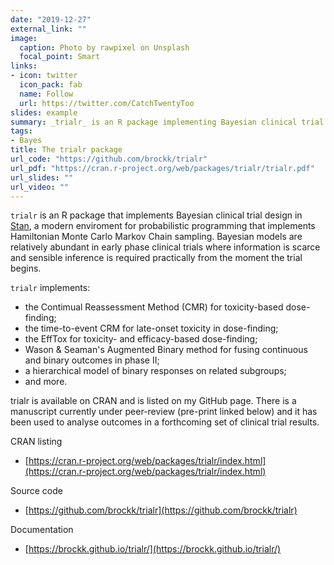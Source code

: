 ```yaml
---
date: "2019-12-27"
external_link: ""
image:
  caption: Photo by rawpixel on Unsplash
  focal_point: Smart
links:
- icon: twitter
  icon_pack: fab
  name: Follow
  url: https://twitter.com/CatchTwentyToo
slides: example
summary: _trialr_ is an R package implementing Bayesian clinical trial methods in Stan.
tags:
- Bayes
title: The trialr package
url_code: "https://github.com/brockk/trialr"
url_pdf: "https://cran.r-project.org/web/packages/trialr/trialr.pdf"
url_slides: ""
url_video: ""
---
```


`trialr` is an R package that implements Bayesian clinical trial design in [Stan](https://mc-stan.org/), a modern enviroment for probabilistic programming that implements Hamiltonian Monte Carlo Markov Chain sampling.
Bayesian models are relatively abundant in early phase clinical trials where information is scarce and sensible inference is required practically from the moment the trial begins.

`trialr` implements:

* the Contimual Reassessment Method (CMR) for toxicity-based dose-finding;
* the time-to-event CRM for late-onset toxicity in dose-finding;
* the EffTox for toxicity- and efficacy-based dose-finding;
* Wason & Seaman's Augmented Binary method for fusing continuous and binary outcomes in phase II;
* a hierarchical model of binary responses on related subgroups;
* and more.

trialr is available on CRAN and is listed on my GitHub page. 
There is a manuscript currently under peer-review (pre-print linked below) and it has been used to analyse outcomes in a forthcoming set of clinical trial results.

CRAN listing

* [https://cran.r-project.org/web/packages/trialr/index.html](https://cran.r-project.org/web/packages/trialr/index.html)

Source code

* [https://github.com/brockk/trialr](https://github.com/brockk/trialr)

Documentation

* [https://brockk.github.io/trialr/](https://brockk.github.io/trialr/)

